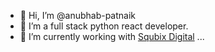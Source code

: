 - 👋 Hi, I’m @anubhab-patnaik
- 👀 I’m a full stack python react developer.
- 🌱 I’m currently working with [Squbix Digital](https://squbix.com/) ...

<!---
anubhab-patnaik/anubhab-patnaik is a ✨ special ✨ repository because its `README.md` (this file) appears on your GitHub profile.
You can click the Preview link to take a look at your changes.
--->
